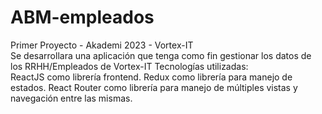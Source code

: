 # ABM-empleados
Primer Proyecto - Akademi 2023 - Vortex-IT
<br>
Se desarrollara una aplicación que tenga como fin gestionar los datos de los RRHH/Empleados de Vortex-IT
Tecnologías utilizadas:
<br>
ReactJS como librería frontend.
Redux como librería para manejo de estados.
React Router como librería para manejo de múltiples vistas y navegación entre las mismas.
